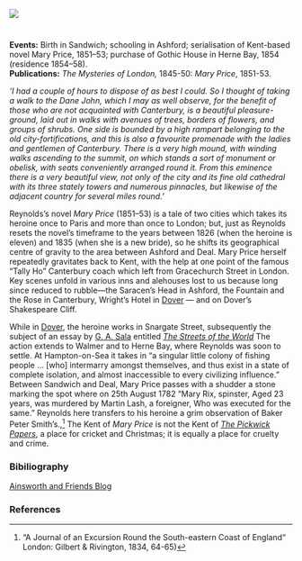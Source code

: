 <a href="https://dev.visual-essays.app"><img src="https://dev-visual-essays.netlify.app/images/ve-button.png"/></a> 
<param author="Peter Merchant" banner="/images/banners/19c.jpg" layout="vtl" title="G. W. M. Reynolds (1814 – 1879)" ve-config=""/>

<param aliases="Dane John" eid="Q17647042" ve-entity=""/>
<param aliases="Sandwich" eid="Q26163" ve-entity=""/>
<param aliases="Ashford" eid="Q725261" ve-entity=""/>
<param aliases="Herne Bay" eid="Q929286" ve-entity=""/>
<param aliases="Deal" eid="Q1011096" ve-entity=""/>
<param aliases="Dover" eid="Q179224" ve-entity=""/>
<param aliases="Hampton-on-Sea" eid="Q5646148" ve-entity=""/>
<param aliases="Canterbury" eid="Q29303" ve-entity=""/>
<param aliases="Snargate Street" eid="Q26550125" ve-entity=""/>
<param aliases="Walmer" eid="Q2551894" ve-entity=""/>

#

**Events:** Birth in Sandwich; schooling in Ashford; serialisation of Kent-based novel Mary Price, 1851–53; purchase of Gothic House in Herne Bay, 1854 (residence 1854–58).   
**Publications:** _The Mysteries of London,_ 1845-50: _Mary Price_, 1851-53.   
<param label="Sandwich" url="https://stor.artstor.org/stor/3087858b-da37-4628-9bf4-b8ea685e6b71" ve-image=""/>
<param ve-image-v2 manifest="https://iiif.juncture-digital.org/wc:G_W_M_Reynolds_Author.jpg/manifest.json">
<param center="Q26163" ve-map="" zoom="10"/>
<param center="Q725261" ve-map="" zoom="10"/>
<param center="Q929286" ve-map="" zoom="10"/>

_‘I had a couple of hours to dispose of as best I could. So I thought of taking a walk to the Dane John, which I may as well observe, for the benefit of those who are not acquainted with Canterbury, is a beautiful pleasure-ground, laid out in walks with avenues of trees, borders of flowers, and groups of shrubs. One side is bounded by a high rampart belonging to the old city-fortifications, and this is also a favourite promenade with the ladies and gentlemen of Canterbury. There is a very high mound, with winding walks ascending to the summit, on which stands a sort of monument or obelisk, with seats conveniently arranged round it. From this eminence there is a very beautiful view, not only of the city and its fine old cathedral with its three stately towers and numerous pinnacles, but likewise of the adjacent country for several miles round.’_
<param ve-image-v2 manifest="https://iiif.juncture-digital.org/wc:Londres%2C_Edimburgo%2C_Dubl%C3%ADn%2C_1886_107393_%284100573256%29.jpg/manifest.json">
<param ve-image-v2 manifest="https://iiif.juncture-digital.org/wc:Dane_John_gardens_-_geograph.org.uk_-_746465.jpg/manifest.json">
<param center="Q17647042" ve-map="" zoom="10"/>

Reynolds’s novel _Mary Price_ (1851–53) is a tale of two cities which takes its heroine once to Paris and more than once to London; but, just as Reynolds resets the novel’s timeframe to the years between 1826 (when the heroine is eleven) and 1835 (when she is a new bride), so he shifts its geographical centre of gravity to the area between Ashford and Deal. Mary Price herself repeatedly gravitates back to Kent, with the help at one point of the famous “Tally Ho” Canterbury coach which left from Gracechurch Street in London. Key scenes unfold in various inns and alehouses lost to us because long since reduced to rubble—the Saracen’s Head in Ashford, the Fountain and the Rose in Canterbury, Wright’s Hotel in [Dover](/dickens/19c-dover) — and on Dover’s Shakespeare Cliff. 
<param ve-image-v2 manifest="https://iiif.juncture-digital.org/gh:kent-map/images/19c/Mary Price on Dover Beach.jpg/manifest.json">
<param ve-image-v2 manifest="https://iiif.juncture-digital.org/wc:Shakespeare_Cliff%2C_Dover%2C_1849_RMG_BHC1212.tiff/manifest.json">
<param ve-image-v2 manifest="https://iiif.juncture-digital.org/gh:kent-map/images/19c/TurnerDoverD18185410.jpg/manifest.json">
<param center="Q725261" ve-map="" zoom="10"/>
<param center="Q1011096" ve-map="" zoom="10"/>
<param center="Q23298" ve-map="" zoom="10"/>
<param center="Q29303" ve-map="" zoom="10"/>

While in [Dover](/dickens/19c-dover), the heroine works in Snargate Street, subsequently the subject of an essay by [G. A. Sala](/19c/19c-sala-biography) entitled [_The Streets of the World_](https://search.proquest.com/britishperiodicals/docview/6520718/fulltextPDF/88A85DA9A4A94A39PQ/3?accountid=9869) The action extends to Walmer and to Herne Bay, where Reynolds was soon to settle. At Hampton-on-Sea it takes in “a singular little colony of fishing people … [who] intermarry amongst themselves, and thus exist in a state of complete isolation, and almost inaccessible to every civilizing influence.”  Between Sandwich and Deal, Mary Price passes with a shudder a stone marking the spot where on 25th August 1782 “Mary Rix, spinster, Aged 23 years, was murdered by Martin Lash, a foreigner, Who was executed for the same.” Reynolds here transfers to his heroine a grim observation of Baker Peter Smith’s.,[^ref1] The Kent of _Mary Price_ is not the Kent of [_The Pickwick Papers_](/dickens/pickwick-papers), a place for cricket and Christmas; it is equally a place for cruelty and crime.
<param attribution="Drawn by G. Shepherd" label="Snargate Street Dover, 1830" url="https://stor.artstor.org/stor/1f7f1801-76e2-4b52-8fa1-996e0d735573" ve-image=""/>
<param center="Q26551025" ve-map="" zoom="10"/>
<param center="Q2551894" ve-map="" zoom="10"/>
<param center="Q179224" ve-map="" zoom="10"/>
<param center="Q929286" ve-map="" zoom="10"/>
<param center="Q5646148" ve-map="" zoom="10"/>
<param center="Q26163" ve-map="" zoom="10"/>
<param center="Q1011096" ve-map="" zoom="10"/>


### Bibiliography

[Ainsworth and Friends Blog](https://ainsworthandfriends.wordpress.com/2013/02/13/the-man-who-wasnt-dickens/)

### References

[^ref1]: “A Journal of an Excursion Round the South-eastern Coast of England“ London: Gilbert &amp; Rivington, 1834, 64-65)
